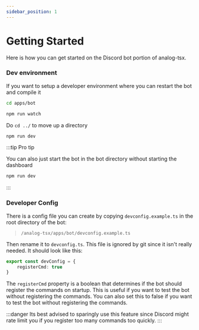```yaml
---
sidebar_position: 1
---
```


# Getting Started

Here is how you can get started on the Discord bot portion of analog-tsx.

### Dev environment 
If you want to setup a developer environment where you can restart the bot and compile it
```bash
cd apps/bot
```
```bash title="/analog-tsx/apps/bot"
npm run watch
```


Do `cd ../` to move up a directory

```bash title="/hoanalog-tsxme/"
npm run dev
```
:::tip Pro tip

You can also just start the bot in the bot directory without starting the dashboard
```bash title="/analog-tsx/apps/bot"
npm run dev
```
:::

### Developer Config
There is a config file you can create by copying `devconfig.example.ts` in the root directory of the bot:
> `/analog-tsx/apps/bot/devconfig.example.ts` 

Then rename it to `devconfig.ts`. This file is ignored by git since it isn't really needed.
It should look like this:
```ts title="/analog-tsx/apps/bot/devconfig.ts"
export const devConfig = {
    registerCmd: true
}
```

The `registerCmd` property is a boolean that determines if the bot should register the commands on startup. This is useful if you want to test the bot without registering the commands. You can also set this to false if you want to test the bot without registering the commands.

:::danger
Its best advised to sparingly use this feature since Discord might rate limit you if you register too many commands too quickly.
:::